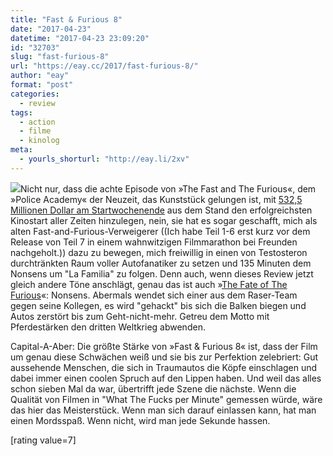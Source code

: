 ```yaml
---
title: "Fast & Furious 8"
date: "2017-04-23"
datetime: "2017-04-23 23:09:20"
id: "32703"
slug: "fast-furious-8"
url: "https://eay.cc/2017/fast-furious-8/"
author: "eay"
format: "post"
categories:
  - review
tags:
  - action
  - filme
  - kinolog
meta:
  - yourls_shorturl: "http://eay.li/2xv"
---
```


![](https://eay.cc/uploads/2017/fast-furious-8.jpg)Nicht nur, dass die achte Episode von »The Fast and The Furious«, dem »Police Academy« der Neuzeit, das Kunststück gelungen ist, mit [532,5 Millionen Dollar am Startwochenende](http://www.businessinsider.de/the-fate-of-the-furious-box-office-2017-4) aus dem Stand den erfolgreichsten Kinostart aller Zeiten hinzulegen, nein, sie hat es sogar geschafft, mich als alten Fast-and-Furious-Verweigerer ((Ich habe Teil 1-6 erst kurz vor dem Release von Teil 7 in einem wahnwitzigen Filmmarathon bei Freunden nachgeholt.)) dazu zu bewegen, mich freiwillig in einen von Testosteron durchtränkten Raum voller Autofanatiker zu setzen und 135 Minuten dem Nonsens um "La Familia" zu folgen. Denn auch, wenn dieses Review jetzt gleich andere Töne anschlägt, genau das ist auch »[The Fate of The Furious](http://www.imdb.com/title/tt4630562/)«: Nonsens. Abermals wendet sich einer aus dem Raser-Team gegen seine Kollegen, es wird "gehackt" bis sich die Balken biegen und Autos zerstört bis zum Geht-nicht-mehr. Getreu dem Motto mit Pferdestärken den dritten Weltkrieg abwenden.

Capital-A-Aber: Die größte Stärke von »Fast & Furious 8« ist, dass der Film um genau diese Schwächen weiß und sie bis zur Perfektion zelebriert: Gut aussehende Menschen, die sich in Traumautos die Köpfe einschlagen und dabei immer einen coolen Spruch auf den Lippen haben. Und weil das alles schon sieben Mal da war, übertrifft jede Szene die nächste. Wenn die Qualität von Filmen in "What The Fucks per Minute" gemessen würde, wäre das hier das Meisterstück. Wenn man sich darauf einlassen kann, hat man einen Mordsspaß. Wenn nicht, wird man jede Sekunde hassen.

\[rating value=7\]

